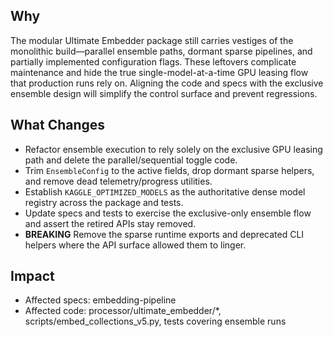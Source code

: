 ## Why
The modular Ultimate Embedder package still carries vestiges of the monolithic build—parallel ensemble paths, dormant sparse pipelines, and partially implemented configuration flags. These leftovers complicate maintenance and hide the true single-model-at-a-time GPU leasing flow that production runs rely on. Aligning the code and specs with the exclusive ensemble design will simplify the control surface and prevent regressions.

## What Changes
- Refactor ensemble execution to rely solely on the exclusive GPU leasing path and delete the parallel/sequential toggle code.
- Trim `EnsembleConfig` to the active fields, drop dormant sparse helpers, and remove dead telemetry/progress utilities.
- Establish `KAGGLE_OPTIMIZED_MODELS` as the authoritative dense model registry across the package and tests.
- Update specs and tests to exercise the exclusive-only ensemble flow and assert the retired APIs stay removed.
- **BREAKING** Remove the sparse runtime exports and deprecated CLI helpers where the API surface allowed them to linger.

## Impact
- Affected specs: embedding-pipeline
- Affected code: processor/ultimate_embedder/*, scripts/embed_collections_v5.py, tests covering ensemble runs
